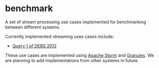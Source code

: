 # benchmark
A set of stream processing use cases implemented for benchmarking between different systems.

Currently implemented streaming uses cases include: 
 - [Query 1 of DEBS 2012](http://www.csw.inf.fu-berlin.de/debs2012/grandchallenge.html) 

These use cases are implemented using [Apache Storm](https://storm.apache.org) and [Granules](http://granules.cs.colostate.edu). We are planning to add implementations from other systems in future.

